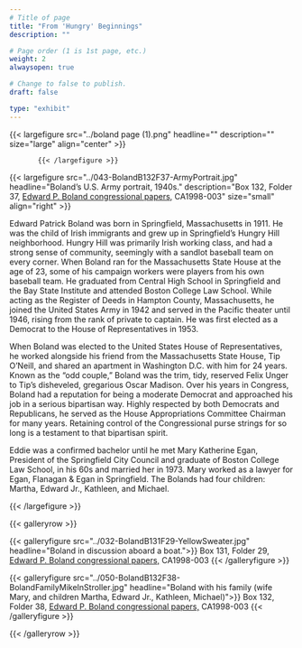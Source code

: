 ```yaml
---
# Title of page
title: "From 'Hungry' Beginnings"
description: ""

# Page order (1 is 1st page, etc.)
weight: 2
alwaysopen: true

# Change to false to publish.
draft: false

type: "exhibit"
---
```


{{< largefigure src="../boland page (1).png"
           headline="" 
           description="" size="large" align="center" >}}
		   
		   {{< /largefigure >}}



{{< largefigure src="../043-BolandB132F37-ArmyPortrait.jpg"
           headline="Boland’s U.S. Army portrait, 1940s." 
           description="Box 132, Folder 37, [Edward P. Boland congressional papers,](https://bc-primo.hosted.exlibrisgroup.com/permalink/f/l6ucgu/ALMA-BC21517689060001021) CA1998-003" size="small" align="right" >}}
		  		   
Edward Patrick Boland was born in Springfield, Massachusetts in 1911. He was the child of Irish immigrants and grew up in Springfield’s Hungry Hill neighborhood. Hungry Hill was primarily Irish working class, and had a strong sense of community, seemingly with a sandlot baseball team on every corner. When Boland ran for the Massachusetts State House at the age of 23, some of his campaign workers were players from his own baseball team. He graduated from Central High School in Springfield and the Bay State Institute and attended Boston College Law School. While acting as the Register of Deeds in Hampton County, Massachusetts, he joined the United States Army in 1942 and served in the Pacific theater until 1946, rising from the rank of private to captain. He was first elected as a Democrat to the House of Representatives in 1953.

When Boland was elected to the United States House of Representatives, he worked alongside his friend from the Massachusetts State House, Tip O’Neill, and shared an apartment in Washington D.C. with him for 24 years. Known as the “odd couple,” Boland was the trim, tidy, reserved Felix Unger to Tip’s disheveled, gregarious Oscar Madison. Over his years in Congress, Boland had a reputation for being a moderate Democrat and approached his job in a serious bipartisan way. Highly respected by both Democrats and Republicans, he served as the House Appropriations Committee Chairman for many years. Retaining control of the Congressional purse strings for so long is a testament to that bipartisan spirit. 

Eddie was a confirmed bachelor until he met Mary Katherine Egan, President of the Springfield City Council and graduate of Boston College Law School, in his 60s and married her in 1973. Mary worked as a lawyer for Egan, Flanagan & Egan in Springfield. The Bolands had four children: Martha, Edward Jr., Kathleen, and Michael.

{{< /largefigure >}}

{{< galleryrow >}}


{{< galleryfigure src="../032-BolandB131F29-YellowSweater.jpg"
           headline="Boland in discussion aboard a boat.">}} Box 131, Folder 29,  [Edward P. Boland congressional papers,](https://bc-primo.hosted.exlibrisgroup.com/permalink/f/l6ucgu/ALMA-BC21517689060001021) CA1998-003
{{< /galleryfigure >}}

{{< galleryfigure src="../050-BolandB132F38-BolandFamilyMikeInStroller.jpg"
           headline="Boland with his family (wife Mary, and children Martha, Edward Jr., Kathleen, Michael)">}} Box 132, Folder 38,  [Edward P. Boland congressional papers,](https://bc-primo.hosted.exlibrisgroup.com/permalink/f/l6ucgu/ALMA-BC21517689060001021) CA1998-003
{{< /galleryfigure >}}


{{< /galleryrow >}}